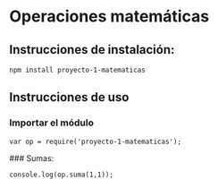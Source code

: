 # Operaciones matemáticas

## Instrucciones de instalación:

```
npm install proyecto-1-matematicas
```

## Instrucciones de uso

### Importar el módulo
```
var op = require('proyecto-1-matematicas');
```
### Sumas:

```
console.log(op.suma(1,1));
```